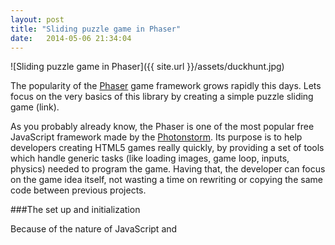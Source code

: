 ```yaml
---
layout: post
title: "Sliding puzzle game in Phaser"
date:   2014-05-06 21:34:04
---
```

![Sliding puzzle game in Phaser]({{ site.url }}/assets/duckhunt.jpg)

The popularity of the [Phaser][phaser] game framework grows rapidly this days. Lets focus on the very basics of this library by creating a simple puzzle sliding game (link).

<!--more-->

As you probably already know, the Phaser is one of the most popular free JavaScript framework made by the [Photonstorm][photonstorm]. Its purpose is to help developers creating HTML5 games really quickly, by providing a set of tools which handle generic tasks (like loading images, game loop, inputs, physics) needed to program the game. Having that, the developer can focus on the game idea itself, not wasting a time on rewriting or copying the same code between previous projects.

###The set up and initialization

Because of the nature of JavaScript and

[phaser]: https://phaser.io/
[photonstorm]: http://www.photonstorm.com/